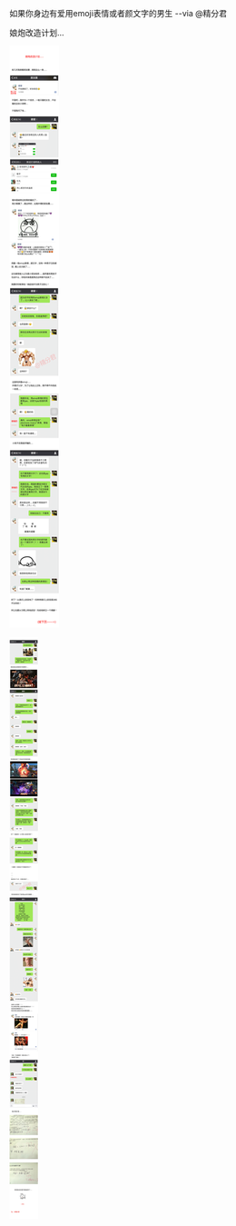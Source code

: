 如果你身边有爱用emoji表情或者颜文字的男生 --via @精分君

娘炮改造计划...

![bbec2d4a95f549ea88e5502f88cb0166.png](https://raw.githubusercontent.com/wxlzmt/cdn1/master/ext/qw/groups/10046/bbec2d4a95f549ea88e5502f88cb0166.png)

![26891db1ceb84b7ea6e36cb17bf980b4.png](https://raw.githubusercontent.com/wxlzmt/cdn1/master/ext/qw/groups/10046/26891db1ceb84b7ea6e36cb17bf980b4.png)
